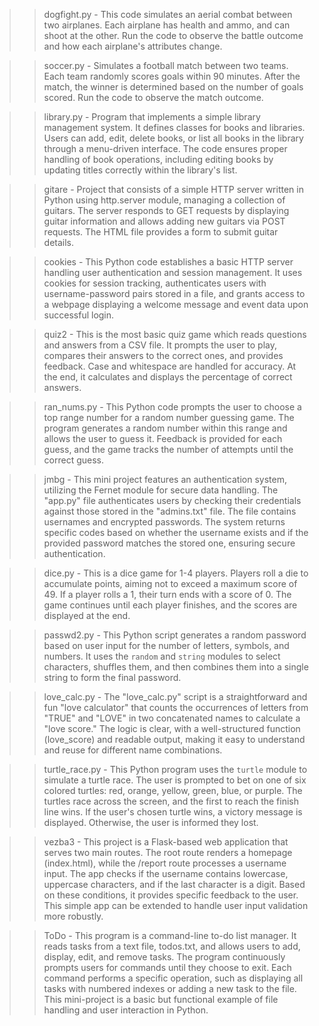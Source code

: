>> dogfight.py - This code simulates an aerial combat between two airplanes. Each airplane has health and ammo, and can shoot at the other. Run the code to observe the battle outcome and how each airplane's attributes change.

>> soccer.py - Simulates a football match between two teams. Each team randomly scores goals within 90 minutes. After the match, the winner is determined based on the number of goals scored. Run the code to observe the match outcome.

>> library.py - Program that implements a simple library management system. It defines classes for books and libraries. Users can add, edit, delete books, or list all books in the library through a menu-driven interface. The code ensures proper handling of book operations, including editing books by updating titles correctly within the library's list.

>> gitare - Project that consists of a simple HTTP server written in Python using http.server module, managing a collection of guitars. The server responds to GET requests by displaying guitar information and allows adding new guitars via POST requests. The HTML file provides a form to submit guitar details.

>> cookies - This Python code establishes a basic HTTP server handling user authentication and session management. It uses cookies for session tracking, authenticates users with username-password pairs stored in a file, and grants access to a webpage displaying a welcome message and event data upon successful login.

>> quiz2 - This is the most basic quiz game which reads questions and answers from a CSV file. It prompts the user to play, compares their answers to the correct ones, and provides feedback. Case and whitespace are handled for accuracy. At the end, it calculates and displays the percentage of correct answers.

>> ran_nums.py - This Python code prompts the user to choose a top range number for a random number guessing game. The program generates a random number within this range and allows the user to guess it. Feedback is provided for each guess, and the game tracks the number of attempts until the correct guess.

>> jmbg - This mini project features an authentication system, utilizing the Fernet module for secure data handling. The "app.py" file authenticates users by checking their credentials against those stored in the "admins.txt" file. The file contains usernames and encrypted passwords. The system returns specific codes based on whether the username exists and if the provided password matches the stored one, ensuring secure authentication.

>> dice.py - This is a dice game for 1-4 players. Players roll a die to accumulate points, aiming not to exceed a maximum score of 49. If a player rolls a 1, their turn ends with a score of 0. The game continues until each player finishes, and the scores are displayed at the end.

>> passwd2.py - This Python script generates a random password based on user input for the number of letters, symbols, and numbers. It uses the `random` and `string` modules to select characters, shuffles them, and then combines them into a single string to form the final password.

>> love_calc.py - The "love_calc.py" script is a straightforward and fun "love calculator" that counts the occurrences of letters from "TRUE" and "LOVE" in two concatenated names to calculate a "love score." The logic is clear, with a well-structured function (love_score) and readable output, making it easy to understand and reuse for different name combinations.

>> turtle_race.py - This Python program uses the `turtle` module to simulate a turtle race. The user is prompted to bet on one of six colored turtles: red, orange, yellow, green, blue, or purple. The turtles race across the screen, and the first to reach the finish line wins. If the user's chosen turtle wins, a victory message is displayed. Otherwise, the user is informed they lost.

>> vezba3 - This project is a Flask-based web application that serves two main routes. The root route renders a homepage (index.html), while the /report route processes a username input. The app checks if the username contains lowercase, uppercase characters, and if the last character is a digit. Based on these conditions, it provides specific feedback to the user. This simple app can be extended to handle user input validation more robustly.

>> ToDo - This program is a command-line to-do list manager. It reads tasks from a text file, todos.txt, and allows users to add, display, edit, and remove tasks. The program continuously prompts users for commands until they choose to exit. Each command performs a specific operation, such as displaying all tasks with numbered indexes or adding a new task to the file. This mini-project is a basic but functional example of file handling and user interaction in Python.
